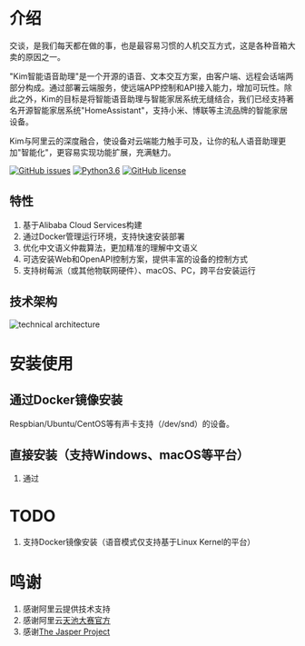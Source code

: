 # 介绍 

交谈，是我们每天都在做的事，也是最容易习惯的人机交互方式，这是各种音箱大卖的原因之一。

"Kim智能语音助理"是一个开源的语音、文本交互方案，由客户端、远程会话端两部分构成。通过部署云端服务，使远端APP控制和API接入能力，增加可玩性。除此之外，Kim的目标是将智能语音助理与智能家居系统无缝结合，我们已经支持著名开源智能家居系统"HomeAssistant"，支持小米、博联等主流品牌的智能家居设备。

Kim与阿里云的深度融合，使设备对云端能力触手可及，让你的私人语音助理更加"智能化"，更容易实现功能扩展，充满魅力。


[![GitHub issues](https://img.shields.io/github/issues/tenstone/kim-voice-assistant-iot-client.svg)](https://github.com/tenstone/kim-voice-assistant-iot-client/issues)
[![Python3.6](https://img.shields.io/badge/python3.6-green-brightgreen.svg)](https://www.python.org)
[![GitHub license](https://img.shields.io/github/license/tenstone/kim-voice-assistant-iot-client.svg)](https://github.com/tenstone/kim-voice-assistant-iot-client/blob/master/LICENSE)


## 特性

1. 基于Alibaba Cloud Services构建
1. 通过Docker管理运行环境，支持快速安装部署
1. 优化中文语义仲裁算法，更加精准的理解中文语义
2. 可选安装Web和OpenAPI控制方案，提供丰富的设备的控制方式
2. 支持树莓派（或其他物联网硬件）、macOS、PC，跨平台安装运行

## 技术架构

![technical architecture](https://raw.githubusercontent.com/tenstone/kim-voice-assistant-iot-client/master/images/technical_architecture.png)

# 安装使用

## 通过Docker镜像安装

Respbian/Ubuntu/CentOS等有声卡支持（/dev/snd）的设备。

## 直接安装（支持Windows、macOS等平台）

1. 通过

# TODO

1. 支持Docker镜像安装（语音模式仅支持基于Linux Kernel的平台）

# 鸣谢

1. 感谢阿里云提供技术支持
1. 感谢阿里云[天池大赛官方](https://tianchi.aliyun.com/)
1. 感谢[The Jasper Project](http://jasperproject.github.io/)




